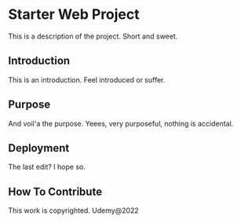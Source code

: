 # Starter Web Project

This is a description of the project. Short and sweet.

## Introduction

This is an introduction. Feel introduced or suffer.

## Purpose

And voil'a the purpose. Yeees, very purposeful, nothing is accidental.

## Deployment

The last edit? I hope so.

## How To Contribute

This work is copyrighted. Udemy@2022
